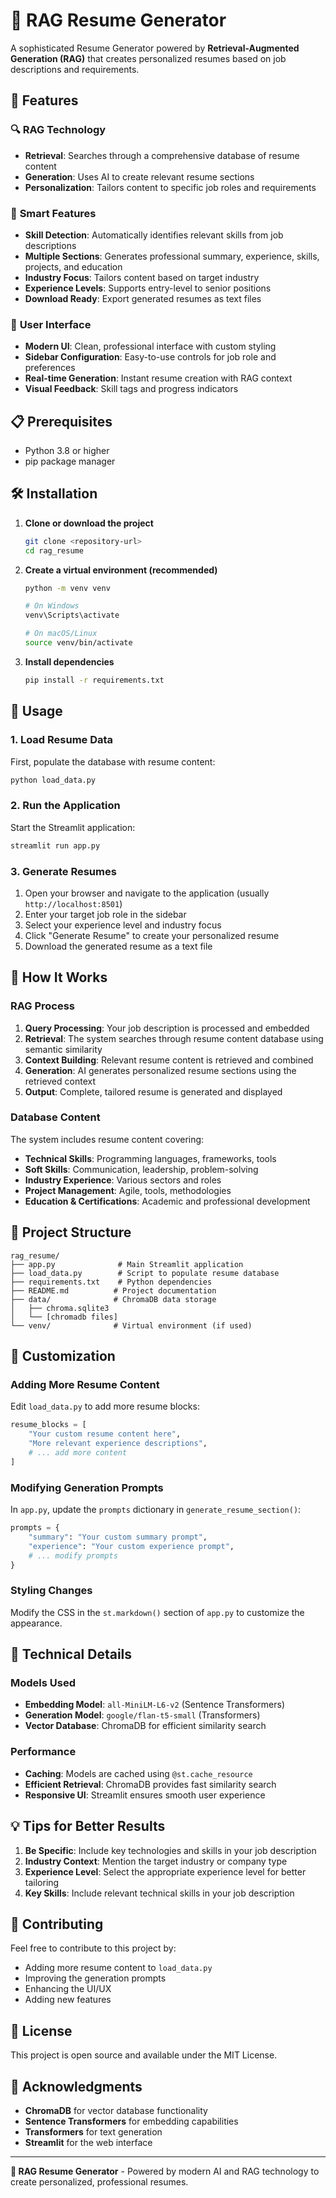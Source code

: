 # 💼 RAG Resume Generator

A sophisticated Resume Generator powered by **Retrieval-Augmented Generation (RAG)** that creates personalized resumes based on job descriptions and requirements.

## 🚀 Features

### 🔍 **RAG Technology**
- **Retrieval**: Searches through a comprehensive database of resume content
- **Generation**: Uses AI to create relevant resume sections
- **Personalization**: Tailors content to specific job roles and requirements

### 🎯 **Smart Features**
- **Skill Detection**: Automatically identifies relevant skills from job descriptions
- **Multiple Sections**: Generates professional summary, experience, skills, projects, and education
- **Industry Focus**: Tailors content based on target industry
- **Experience Levels**: Supports entry-level to senior positions
- **Download Ready**: Export generated resumes as text files

### 🎨 **User Interface**
- **Modern UI**: Clean, professional interface with custom styling
- **Sidebar Configuration**: Easy-to-use controls for job role and preferences
- **Real-time Generation**: Instant resume creation with RAG context
- **Visual Feedback**: Skill tags and progress indicators

## 📋 Prerequisites

- Python 3.8 or higher
- pip package manager

## 🛠️ Installation

1. **Clone or download the project**
   ```bash
   git clone <repository-url>
   cd rag_resume
   ```

2. **Create a virtual environment (recommended)**
   ```bash
   python -m venv venv
   
   # On Windows
   venv\Scripts\activate
   
   # On macOS/Linux
   source venv/bin/activate
   ```

3. **Install dependencies**
   ```bash
   pip install -r requirements.txt
   ```

## 🚀 Usage

### 1. **Load Resume Data**
First, populate the database with resume content:
```bash
python load_data.py
```

### 2. **Run the Application**
Start the Streamlit application:
```bash
streamlit run app.py
```

### 3. **Generate Resumes**
1. Open your browser and navigate to the application (usually `http://localhost:8501`)
2. Enter your target job role in the sidebar
3. Select your experience level and industry focus
4. Click "Generate Resume" to create your personalized resume
5. Download the generated resume as a text file

## 🎯 How It Works

### **RAG Process**
1. **Query Processing**: Your job description is processed and embedded
2. **Retrieval**: The system searches through resume content database using semantic similarity
3. **Context Building**: Relevant resume content is retrieved and combined
4. **Generation**: AI generates personalized resume sections using the retrieved context
5. **Output**: Complete, tailored resume is generated and displayed

### **Database Content**
The system includes resume content covering:
- **Technical Skills**: Programming languages, frameworks, tools
- **Soft Skills**: Communication, leadership, problem-solving
- **Industry Experience**: Various sectors and roles
- **Project Management**: Agile, tools, methodologies
- **Education & Certifications**: Academic and professional development

## 📁 Project Structure

```
rag_resume/
├── app.py              # Main Streamlit application
├── load_data.py        # Script to populate resume database
├── requirements.txt    # Python dependencies
├── README.md          # Project documentation
├── data/              # ChromaDB data storage
│   ├── chroma.sqlite3
│   └── [chromadb files]
└── venv/              # Virtual environment (if used)
```

## 🎨 Customization

### **Adding More Resume Content**
Edit `load_data.py` to add more resume blocks:
```python
resume_blocks = [
    "Your custom resume content here",
    "More relevant experience descriptions",
    # ... add more content
]
```

### **Modifying Generation Prompts**
In `app.py`, update the `prompts` dictionary in `generate_resume_section()`:
```python
prompts = {
    "summary": "Your custom summary prompt",
    "experience": "Your custom experience prompt",
    # ... modify prompts
}
```

### **Styling Changes**
Modify the CSS in the `st.markdown()` section of `app.py` to customize the appearance.

## 🔧 Technical Details

### **Models Used**
- **Embedding Model**: `all-MiniLM-L6-v2` (Sentence Transformers)
- **Generation Model**: `google/flan-t5-small` (Transformers)
- **Vector Database**: ChromaDB for efficient similarity search

### **Performance**
- **Caching**: Models are cached using `@st.cache_resource`
- **Efficient Retrieval**: ChromaDB provides fast similarity search
- **Responsive UI**: Streamlit ensures smooth user experience

## 💡 Tips for Better Results

1. **Be Specific**: Include key technologies and skills in your job description
2. **Industry Context**: Mention the target industry or company type
3. **Experience Level**: Select the appropriate experience level for better tailoring
4. **Key Skills**: Include relevant technical skills in your job description

## 🤝 Contributing

Feel free to contribute to this project by:
- Adding more resume content to `load_data.py`
- Improving the generation prompts
- Enhancing the UI/UX
- Adding new features

## 📄 License

This project is open source and available under the MIT License.

## 🙏 Acknowledgments

- **ChromaDB** for vector database functionality
- **Sentence Transformers** for embedding capabilities
- **Transformers** for text generation
- **Streamlit** for the web interface

---

**💼 RAG Resume Generator** - Powered by modern AI and RAG technology to create personalized, professional resumes. 
